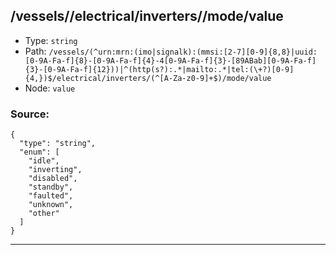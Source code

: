 ## /vessels/<RegExp>/electrical/inverters/<RegExp>/mode/value

* Type: `string`
* Path: `/vessels/(^urn:mrn:(imo|signalk):(mmsi:[2-7][0-9]{8,8}|uuid:[0-9A-Fa-f]{8}-[0-9A-Fa-f]{4}-4[0-9A-Fa-f]{3}-[89ABab][0-9A-Fa-f]{3}-[0-9A-Fa-f]{12}))|^(http(s?):.*|mailto:.*|tel:(\+?)[0-9]{4,})$/electrical/inverters/(^[A-Za-z0-9]+$)/mode/value`
* Node: `value`

### Source:
```
{
  "type": "string",
  "enum": [
    "idle",
    "inverting",
    "disabled",
    "standby",
    "faulted",
    "unknown",
    "other"
  ]
}
```

---
